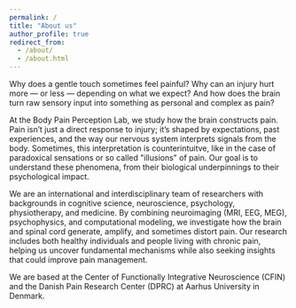 ```yaml
---
permalink: /
title: "About us"
author_profile: true
redirect_from: 
  - /about/
  - /about.html
---
```


Why does a gentle touch sometimes feel painful? Why can an injury hurt more — or less — depending on what we expect? And how does the brain turn raw sensory input into something as personal and complex as pain?  

At the Body Pain Perception Lab, we study how the brain constructs pain. Pain isn’t just a direct response to injury; it’s shaped by expectations, past experiences, and the way our nervous system interprets signals from the body. Sometimes, this interpretation is counterintuitve, like in the case of paradoxical sensations or so called "illusions" of pain. Our goal is to understand these phenomena, from their biological underpinnings to their psychological impact.  

We are an international and interdisciplinary team of researchers with backgrounds in cognitive science, neuroscience, psychology, physiotherapy, and medicine. By combining neuroimaging (MRI, EEG, MEG), psychophysics, and computational modeling, we investigate how the brain and spinal cord generate, amplify, and sometimes distort pain. Our research includes both healthy individuals and people living with chronic pain, helping us uncover fundamental mechanisms while also seeking insights that could improve pain management.  

We are based at the Center of Functionally Integrative Neuroscience (CFIN) and the Danish Pain Research Center (DPRC) at Aarhus University in Denmark.  
